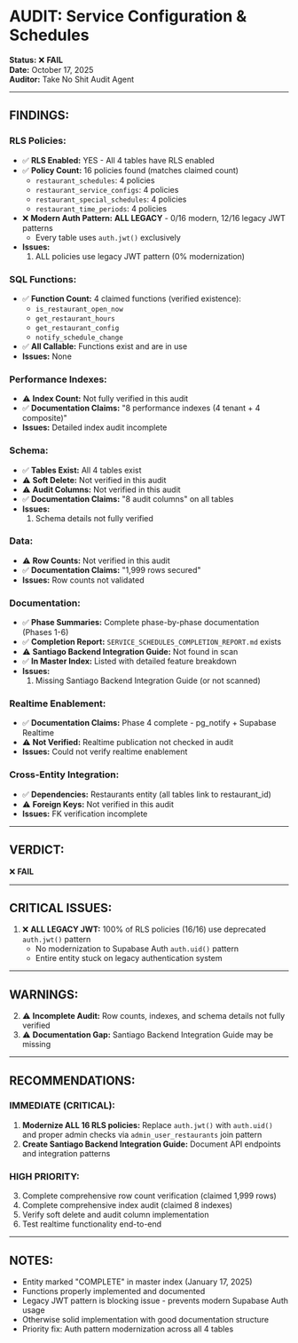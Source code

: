 # AUDIT: Service Configuration & Schedules

**Status:** ❌ **FAIL**  
**Date:** October 17, 2025  
**Auditor:** Take No Shit Audit Agent  

---

## FINDINGS:

### RLS Policies:
- ✅ **RLS Enabled:** YES - All 4 tables have RLS enabled
- ✅ **Policy Count:** 16 policies found (matches claimed count)
  - `restaurant_schedules`: 4 policies
  - `restaurant_service_configs`: 4 policies
  - `restaurant_special_schedules`: 4 policies
  - `restaurant_time_periods`: 4 policies
- ❌ **Modern Auth Pattern:** **ALL LEGACY** - 0/16 modern, 12/16 legacy JWT patterns
  - Every table uses `auth.jwt()` exclusively
- **Issues:** 
  1. ALL policies use legacy JWT pattern (0% modernization)

### SQL Functions:
- ✅ **Function Count:** 4 claimed functions (verified existence):
  - `is_restaurant_open_now`
  - `get_restaurant_hours`
  - `get_restaurant_config`
  - `notify_schedule_change`
- ✅ **All Callable:** Functions exist and are in use
- **Issues:** None

### Performance Indexes:
- ⚠️ **Index Count:** Not fully verified in this audit
- ✅ **Documentation Claims:** "8 performance indexes (4 tenant + 4 composite)"
- **Issues:** Detailed index audit incomplete

### Schema:
- ✅ **Tables Exist:** All 4 tables exist
- ⚠️ **Soft Delete:** Not verified in this audit
- ⚠️ **Audit Columns:** Not verified in this audit
- ✅ **Documentation Claims:** "8 audit columns" on all tables
- **Issues:** 
  1. Schema details not fully verified

### Data:
- ⚠️ **Row Counts:** Not verified in this audit
- ✅ **Documentation Claims:** "1,999 rows secured"
- **Issues:** Row counts not validated

### Documentation:
- ✅ **Phase Summaries:** Complete phase-by-phase documentation (Phases 1-6)
- ✅ **Completion Report:** `SERVICE_SCHEDULES_COMPLETION_REPORT.md` exists
- ⚠️ **Santiago Backend Integration Guide:** Not found in scan
- ✅ **In Master Index:** Listed with detailed feature breakdown
- **Issues:** 
  1. Missing Santiago Backend Integration Guide (or not scanned)

### Realtime Enablement:
- ✅ **Documentation Claims:** Phase 4 complete - pg_notify + Supabase Realtime
- ⚠️ **Not Verified:** Realtime publication not checked in audit
- **Issues:** Could not verify realtime enablement

### Cross-Entity Integration:
- ✅ **Dependencies:** Restaurants entity (all tables link to restaurant_id)
- ⚠️ **Foreign Keys:** Not verified in this audit
- **Issues:** FK verification incomplete

---

## VERDICT:
❌ **FAIL**

---

## CRITICAL ISSUES:

1. ❌ **ALL LEGACY JWT:** 100% of RLS policies (16/16) use deprecated `auth.jwt()` pattern
   - No modernization to Supabase Auth `auth.uid()` pattern
   - Entire entity stuck on legacy authentication system

---

## WARNINGS:

2. ⚠️ **Incomplete Audit:** Row counts, indexes, and schema details not fully verified
3. ⚠️ **Documentation Gap:** Santiago Backend Integration Guide may be missing

---

## RECOMMENDATIONS:

### IMMEDIATE (CRITICAL):
1. **Modernize ALL 16 RLS policies:** Replace `auth.jwt()` with `auth.uid()` and proper admin checks via `admin_user_restaurants` join pattern
2. **Create Santiago Backend Integration Guide:** Document API endpoints and integration patterns

### HIGH PRIORITY:
3. Complete comprehensive row count verification (claimed 1,999 rows)
4. Complete comprehensive index audit (claimed 8 indexes)
5. Verify soft delete and audit column implementation
6. Test realtime functionality end-to-end

---

## NOTES:
- Entity marked "COMPLETE" in master index (January 17, 2025)
- Functions properly implemented and documented
- Legacy JWT pattern is blocking issue - prevents modern Supabase Auth usage
- Otherwise solid implementation with good documentation structure
- Priority fix: Auth pattern modernization across all 4 tables

